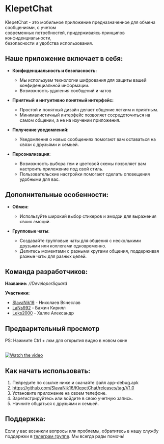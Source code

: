 # KlepetChat

KlepetChat - это мобильное приложение предназначенное для обмена сообщениями, с учетом  
современных потребностей, придерживаясь принципов конфиденциальности,  
безопасности и удобства использования.

## Наше приложение включает в себя:
  
- **Конфиденциальность и безопасность:**
  - Мы используем технологии шифрования для защиты вашей конфиденциальной информации.
  - Возможность удаления сообщений и чатов

- **Приятный и интуитивно понятный интерфейс:**
  - Простой и понятный дизайн делает общение легким и приятным.
  - Минималистичный интерфейс позволяет сосредоточиться на самом общении, а не на изучении приложения.

- **Получение уведомлений:**
  - Уведомления о новых сообщениях помогают вам оставаться на связи с друзьями и семьей.

- **Персонализация:**
  - Возможность выбора тем и цветовой схемы позволяет вам настроить приложение под свой стиль.
  - Пользовательские настройки помогают сделать оповещения удобными для вас.

## Дополнительные особенности:

- **Обмен:**
  - Используйте широкий выбор стикеров и эмодзи для выражения своих эмоций.

- **Групповые чаты:**
  - Создавайте групповые чаты для общения с несколькими друзьями или коллегами одновременно.
  - Делитесь моментами с разными кругами общения, поддерживая разные чаты для разных целей.

## Команда разработчиков:  

**Название:** *//DeveloperSquard*  
  
**Участники:**  

- [SlavaNik16](https://github.com/SlavaNik16)  - Николаев Вячеслав
- [LaNs992](https://github.com/LaNs992)   - Бажин Кирилл
- [Leks2000](https://github.com/Leks2000)  - Халле Александр

## Предварительный просмотр

PS: Нажмите Ctrl + лкм для открытия видео в новом окне

<br>[![Watch the video](http://img.youtube.com/vi/1SCAfM5g6vA/0.jpg)](https://www.youtube.com/watch?v=1SCAfM5g6vA&ab_channel=Xedanler)
</br>

## Как начать использовать:

1. Пейредите по ссылке ниже и скачайте файл app-debug.apk
2. https://github.com/SlavaNik16/KlepetChat/releases/tag/V1.0
3. Установите приложение на своем телефоне.
4. Зарегистрируйтесь или войдите в свою учетную запись.
5. Начните общаться с друзьями и семьей.

## Поддержка:

Если у вас возникли вопросы или проблемы, обратитесь в нашу службу поддержки в [телеграм группе](https://t.me/klepetchat_support). Мы всегда рады помочь!
